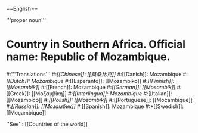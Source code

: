 ==English==

'''proper noun'''

# Country in Southern Africa. Official name: Republic of Mozambique.
#:'''Translations'''
#:*[[Chinese]]: [[莫桑比克]]
#:*[[Danish]]: Mozambique
#:*[[Dutch]]: Mozambique
#:*[[Esperanto]]: [[Mozambiko]]
#:*[[Finnish]]: [[Mosambik]]
#:*[[French]]: Mozambique
#:*[[German]]: [[Mosambik]]
#:*[[Greek]]: [[Μοζαμβίκη]]
#:*[[Interlingua]]: Mozambique
#:*[[Italian]]: [[Mozambico]]
#:*[[Polish]]: [[Mozambik]]
#:*[[Portuguese]]: [[Moçambique]]
#:*[[Russian]]: [[Мозамбик]]
#:*[[Spanish]]: Mozambique
#:*[[Swedish]]: [[Moçambique]]

''See'': [[Countries of the world]]